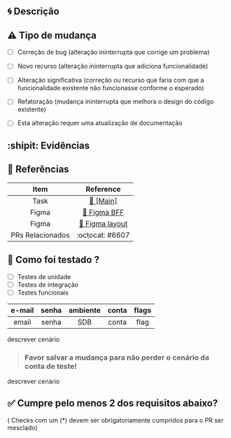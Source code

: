 ## :cyclone: Descrição

<!--
  Forneça informações sobre as mudanças que estão sendo introduzidas neste Pull Request para auxiliar os revisores a entenderem melhor.
  Qualquer alerta ou observação importante deve ser adicionado logo no início, de preferência com algum tipo de destaque (exemplo: "## 🚨 Importante 🚨")
-->

## :warning: Tipo de mudança

- [ ] Correção de bug (alteração ininterrupta que corrige um problema)
- [ ] Novo recurso (alteração ininterrupta que adiciona funcionalidade)
- [ ] Alteração significativa (correção ou recurso que faria com que a funcionalidade existente não funcionasse conforme o esperado)
- [ ] Refatoração (mudança ininterrupta que melhora o design do código existente)
- [ ] Esta alteração requer uma atualização de documentação


## :shipit: Evidências

<!--
  Aqui você deve adicionar GIFs, Imagens, Vídeos, ou qualquer outro recurso que demonstre as mudanças feitas, a fim de auxiliar os revisores.
  <details>

evidência

<details>
-->


## :pushpin: Referências
<!--
  Adicione nesta tabela referências importantes para o PR, adicione linhas conforme necessário.
-->

| Item | Reference |
| :-: | :-: |
| Task  | [📝 [Main]]() |
| Figma | [🎨 Figma BFF]() |
| Figma | [🎨 Figma layout]() |
| PRs Relacionados | :octocat: #6607 |

## :microscope: Como foi testado ?

<!--
  Forneça a conta e o passo a passo com todas as informações necessárias para rodar o teste.
  Se possível faça referência aos recursos usados na seção de evidências.
  Caso tenha múltiplos cenários de teste com contas diferentes, você pode repetir o bloco abaixo especificando as diferenças entre os cenários.
-->

- [ ] Testes de unidade
- [ ] Testes de integração
- [ ] Testes funcionais

| e-mail | senha | ambiente | conta | flags |
| :----: | :---: | :------: | :---: | :---: |
| email | senha | SDB | conta | flag |

descrever cenário

> ### Favor salvar a mudança para não perder o cenário da conta de teste!



descrever cenário

## ✅ Cumpre pelo menos 2 dos requisitos abaixo?
( Checks com um (*) devem ser obrigatoriamente cumpridos para o PR ser mesclado)

<!-- begin_checklist →
  Fornecça pelo menos 2 informações do checklist
<!-- end_checklist →

- [ ] O PR já foi testado/validado e está pronto para ir pra mão do cliente
- [ ]  Flag adicionado previamente
- [ ] O PR está sob feature/local flag e não tem side effect caso a flag esteja desligada
- [ ] O PR contém apenas _deadcode_
- [ ] A descrição do PR fornece informações detalhadas sobre as mudanças realizadas.
- [ ] Foram adicionados testes unitários adequados para cobrir as mudanças realizadas.
